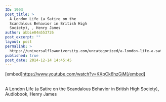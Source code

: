 ```yaml
---
ID: 1903
post_title: >
  A London Life (a Satire on the
  Scandalous Behavior in British High
  Society), , Henry James
author: abbie04m553726
post_excerpt: ""
layout: post
permalink: >
  https://universalflowuniversity.com/uncategorized/a-london-life-a-satire-on-the-scandalous-behavior-in-british-high-society-henry-james/
published: true
post_date: 2014-12-14 14:45:45
---
```

[embed]https://www.youtube.com/watch?v=KXpCk6hzGjM[/embed]</br></br>
<p>A London Life (a Satire on the Scandalous Behavior in British High Society), Audiobook, Henry James</p>